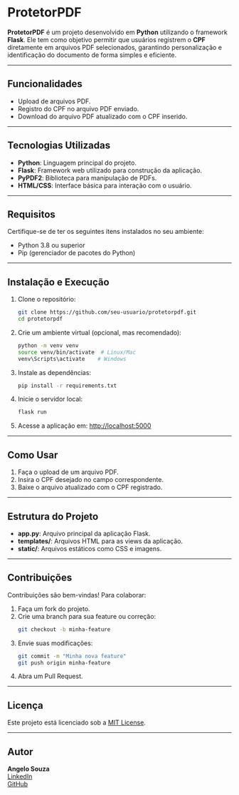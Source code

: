# ProtetorPDF

**ProtetorPDF** é um projeto desenvolvido em **Python** utilizando o framework **Flask**. Ele tem como objetivo permitir que usuários registrem o **CPF** diretamente em arquivos PDF selecionados, garantindo personalização e identificação do documento de forma simples e eficiente.

---

## Funcionalidades
- Upload de arquivos PDF.
- Registro do CPF no arquivo PDF enviado.
- Download do arquivo PDF atualizado com o CPF inserido.

---

## Tecnologias Utilizadas
- **Python**: Linguagem principal do projeto.
- **Flask**: Framework web utilizado para construção da aplicação.
- **PyPDF2**: Biblioteca para manipulação de PDFs.
- **HTML/CSS**: Interface básica para interação com o usuário.

---

## Requisitos
Certifique-se de ter os seguintes itens instalados no seu ambiente:
- Python 3.8 ou superior
- Pip (gerenciador de pacotes do Python)

---

## Instalação e Execução
1. Clone o repositório:
   ```bash
   git clone https://github.com/seu-usuario/protetorpdf.git
   cd protetorpdf
   ```

2. Crie um ambiente virtual (opcional, mas recomendado):
   ```bash
   python -m venv venv
   source venv/bin/activate  # Linux/Mac
   venv\Scripts\activate    # Windows
   ```

3. Instale as dependências:
   ```bash
   pip install -r requirements.txt
   ```

4. Inicie o servidor local:
   ```bash
   flask run
   ```

5. Acesse a aplicação em: [http://localhost:5000](http://localhost:5000)

---

## Como Usar
1. Faça o upload de um arquivo PDF.
2. Insira o CPF desejado no campo correspondente.
3. Baixe o arquivo atualizado com o CPF registrado.

---

## Estrutura do Projeto
- **app.py**: Arquivo principal da aplicação Flask.
- **templates/**: Arquivos HTML para as views da aplicação.
- **static/**: Arquivos estáticos como CSS e imagens.

---

## Contribuições
Contribuições são bem-vindas! Para colaborar:
1. Faça um fork do projeto.
2. Crie uma branch para sua feature ou correção:
   ```bash
   git checkout -b minha-feature
   ```
3. Envie suas modificações:
   ```bash
   git commit -m "Minha nova feature"
   git push origin minha-feature
   ```
4. Abra um Pull Request.

---

## Licença
Este projeto está licenciado sob a [MIT License](LICENSE).

---

## Autor
**Angelo Souza**  
[LinkedIn](https://linkedin.com/in/seu-perfil)  
[GitHub](https://github.com/seu-usuario)

